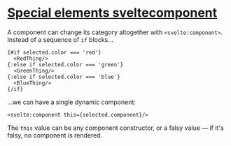 # [Special elements  sveltecomponent](https://svelte.dev/tutorial/svelte-component)

A component can change its category altogether with `<svelte:component>`. Instead of a sequence of `if` blocks...

```svelte
{#if selected.color === 'red'}
  <RedThing/>
{:else if selected.color === 'green'}
  <GreenThing/>
{:else if selected.color === 'blue'}
  <BlueThing/>
{/if}
```

...we can have a single dynamic component:

```svelte
<svelte:component this={selected.component}/>
```

The `this` value can be any component constructor, or a falsy value — if it's falsy, no component is rendered.